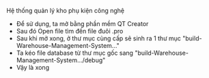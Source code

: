 Hệ thống quản lý kho phụ kiện công nghệ
- Để sử dụng, ta mở bằng phần mềm QT Creator
- Sau đó Open file tìm đến file đuôi .pro
- Sau khi mở xong, ở thư mục cùng cấp sẽ sinh ra 1 thư mục "build-Warehouse-Management-System..."
- Ta kéo file database từ thư mục gốc sang "build-Warehouse-Management-System.../debug"
- Vậy là xong
